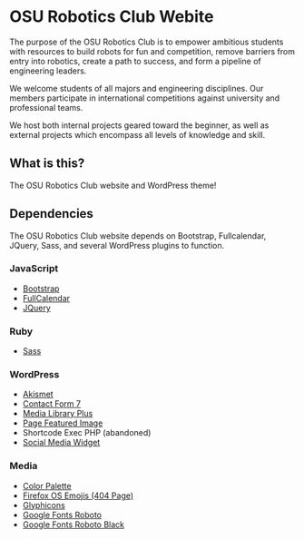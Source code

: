 OSU Robotics Club Webite
=========
The purpose of the OSU Robotics Club is to empower ambitious students with resources to build robots for fun and competition, remove barriers from entry into robotics, create a path to success, and form a pipeline of engineering leaders.

We welcome students of all majors and engineering disciplines. Our members participate in international competitions against university and professional teams.

We host both internal projects geared toward the beginner, as well as external projects which encompass all levels of knowledge and skill.

## What is this?
The OSU Robotics Club website and WordPress theme!

## Dependencies
The OSU Robotics Club website depends on Bootstrap, Fullcalendar, JQuery, Sass, and several WordPress plugins to function.

### JavaScript
* [Bootstrap](https://getbootstrap.com/)
* [FullCalendar](http://fullcalendar.io/)
* [JQuery](https://jquery.com/)

### Ruby
* [Sass](http://sass-lang.com/)

### WordPress
* [Akismet](https://akismet.com/)
* [Contact Form 7](https://wordpress.org/plugins/contact-form-7/)
* [Media Library Plus](https://wordpress.org/plugins/media-library-plus/)
* [Page Featured Image](https://wordpress.org/plugins/page-featured-image/)
* Shortcode Exec PHP (abandoned)
* [Social Media Widget](https://wordpress.org/plugins/social-media-widget/)

### Media
* [Color Palette](https://www.google.com/design/spec/style/color.html#color-color-palette)
* [Firefox OS Emojis (404 Page)](https://github.com/mozilla/fxemoji)
* [Glyphicons](http://glyphicons.com/)
* [Google Fonts Roboto](https://www.google.com/fonts/specimen/Roboto)
* [Google Fonts Roboto
Black](https://github.com/OSURoboticsClub/Website/blob/master/fonts/Roboto-Black.ttf)
